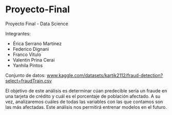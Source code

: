 # Proyecto-Final
Proyecto Final - Data Science

Integrantes:

* Érica Serrano Martínez
* Federico Dignani
* Franco Vitulo
* Valentin Prina Cerai
* Yanhila Pintos

Conjunto de datos: www.kaggle.com/datasets/kartik2112/fraud-detection?select=fraudTrain.csv 

El objetivo de este análisis es determinar cúan predecible sería un fraude en una tarjeta de crédito y cuál es el porcentaje de población afectado. A su vez, analizaremos cuáles de todas las variables con las que contamos son las más afectadas. Este análisis nos permitirá entrenar modelos en el futuro.
